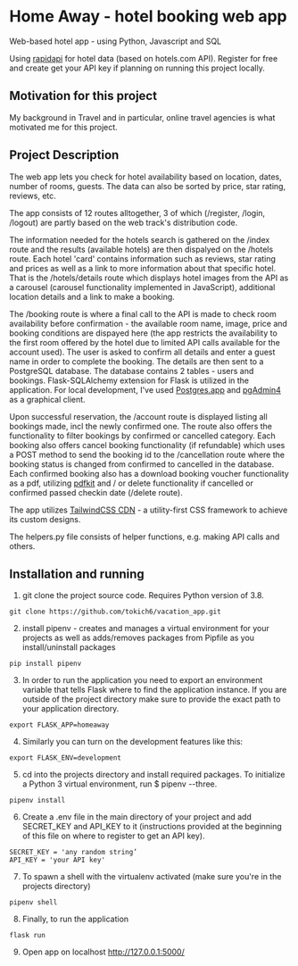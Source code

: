 # Home Away - hotel booking web app

Web-based hotel app - using Python, Javascript and SQL

Using [rapidapi](https://rapidapi.com/apidojo/api/hotels4) for hotel data (based on hotels.com API). Register for free and create get your API key if planning on running this project locally.

## Motivation for this project

My background in Travel and in particular, online travel agencies is what motivated me for this project.

## Project Description 

The web app lets you check for hotel availability based on location, dates, number of rooms, guests. The data can also be sorted by price, star rating, reviews, etc. 

The app consists of 12 routes alltogether,  3 of which (/register, /login, /logout) are partly based on the web track's distribution code.

The information needed for the hotels search is gathered on the /index route and the results (available hotels) are then dispalyed on the /hotels route. Each hotel 'card' contains information such as reviews, star rating and prices as well as a link to more information about that specific hotel.
That is the  /hotels/details route which displays hotel images from the API as a carousel (carousel functionality implemented in JavaScript), additional location details and a link to make a booking. 

The /booking route is where a final call to the API is made to check room availability before confirmation - the available room name, image, price and booking conditions are dispayed here (the app restricts the availability to the first room offered by the hotel due to limited API calls available for the account used). The user is asked to confirm all details and enter a guest name in order to complete the booking. The details are then sent to a PostgreSQL database. The database contains 2 tables - users and bookings. Flask-SQLAlchemy extension for Flask is utilized in the application. For local development, I've used [Postgres.app](https://postgresapp.com/) and [pgAdmin4](https://www.pgadmin.org/) as a graphical client.

Upon successful reservation, the /account route is displayed listing all bookings made, incl the newly confirmed one. The route also offers the functionality to filter bookings by confirmed or cancelled category. Each booking also offers cancel booking functionality (if refundable) which uses a POST method to send the booking id to the /cancellation route where the booking status is changed from confirmed to cancelled in the database.
Each confirmed booking also has a download booking voucher functionality as a pdf, utilizing [pdfkit](https://pypi.org/project/pdfkit/) and / or delete functionality if cancelled or confirmed passed checkin date (/delete route).

The app utilizes [TailwindCSS CDN](https://tailwindcss.com/) - a utility-first CSS framework to achieve its custom designs.

The helpers.py file consists of helper functions, e.g. making API calls and others.

## Installation and running

1. git clone the project source code. Requires Python version of 3.8.

```
git clone https://github.com/tokich6/vacation_app.git
```

2. install pipenv - creates and manages a virtual environment for your projects as well as adds/removes packages from Pipfile as you install/uninstall packages

```
pip install pipenv
```

3. In order to run the application you need to export an environment variable that tells Flask where to find the application instance. If you are outside of the project directory make sure to provide the exact path to your application directory.

```
export FLASK_APP=homeaway
```

4. Similarly you can turn on the development features like this:

```
export FLASK_ENV=development
```

5. cd into the projects directory and install required packages. To initialize a Python 3 virtual environment, run $ pipenv --three.

```
pipenv install
```

6. Create a .env file in the main directory of your project and add SECRET_KEY and API_KEY to it (instructions provided at the beginning of this file on where to register to get an API key). 

```
SECRET_KEY = 'any random string’
API_KEY = 'your API key'
```

7. To spawn a shell with the virtualenv activated (make sure you're in the projects directory)

```
pipenv shell
```

8. Finally, to run the application 

```
flask run
```

9. Open app on localhost http://127.0.0.1:5000/
